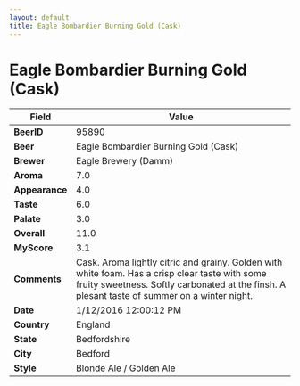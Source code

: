 ```yaml
---
layout: default
title: Eagle Bombardier Burning Gold (Cask)
---
```


# Eagle Bombardier Burning Gold (Cask)

| Field         | Value     |
|---------------|-----------|
| **BeerID** | 95890 |
| **Beer** | Eagle Bombardier Burning Gold (Cask) |
| **Brewer** | Eagle Brewery (Damm) |
| **Aroma** | 7.0 |
| **Appearance** | 4.0 |
| **Taste** | 6.0 |
| **Palate** | 3.0 |
| **Overall** | 11.0 |
| **MyScore** | 3.1 |
| **Comments** | Cask. Aroma lightly citric and grainy. Golden with white foam. Has a crisp clear taste with some fruity sweetness. Softly carbonated at the finsh. A plesant taste of summer on a winter night. |
| **Date** | 1/12/2016 12:00:12 PM |
| **Country** | England |
| **State** | Bedfordshire |
| **City** | Bedford |
| **Style** | Blonde Ale / Golden Ale |

